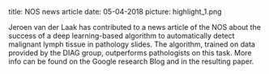 title: NOS news article
date: 05-04-2018
picture: highlight_1.png

Jeroen van der Laak has contributed to a news article of the NOS about the success of a deep learning-based algorithm to automatically detect malignant lymph tissue in pathology slides. The algorithm, trained on data provided by the DIAG group, outperforms pathologists on this task. More info can be found on the Google research Blog and in the resulting paper.
